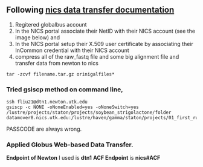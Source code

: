 
## Following [nics data transfer documentation](https://www.nics.utk.edu/computing-resources/data-transfer)

1) Regitered globalbus account
2) In the NICS portal associate their NetID with their NICS account (see the image below) and
3) In the NICS portal setup their X.509 user certificate by associating their InCommon credential with their NICS account
4) compress all of the raw_fastq file and some big alignment file and transfer data from newton to nics

```
tar -zcvf filename.tar.gz orinigalfiles*
```


### Tried gsiscp method on command line, 

```
ssh fliu21@dtn1.newton.utk.edu 
gsiscp -c NONE -oNoneEnabled=yes -oNoneSwitch=yes /lustre/projects/staton/projects/soybean_strigolactone/folder datamover8.nics.utk.edu:/lustre/haven/gamma/staton/projects/01_first_run 
```
PASSCODE are always wrong.


### Applied Globus Web-based Data Transfer.

**Endpoint of Newton** I used is **dtn1**
**ACF Endpoint** is **nics\#ACF**
